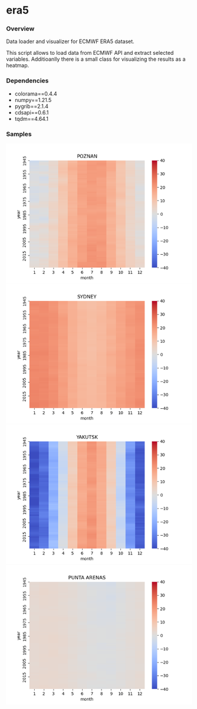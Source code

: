# era5

### Overview

Data loader and visualizer for ECMWF ERA5 dataset.

This script allows to load data from ECMWF API and extract selected variables. Additioanlly there is a small class for visualizing the results as a heatmap.

### Dependencies
- colorama==0.4.4
- numpy==1.21.5
- pygrib==2.1.4
- cdsapi==0.6.1
- tqdm==4.64.1

### Samples

![sample_0](./samples/poznan.png)
![sample_1](./samples/sydney.png)
![sample_3](./samples/yakutsk.png)
![sample_4](./samples/punta_arenas.png)